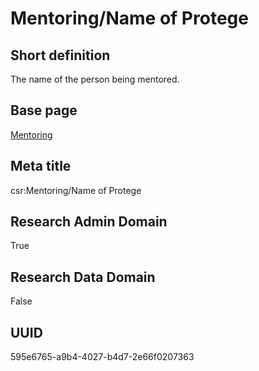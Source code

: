 # Mentoring/Name of Protege
## Short definition
The name of the person being mentored.
## Base page
[Mentoring](../../Objects/Mentoring.md)
## Meta title
csr:Mentoring/Name of Protege
## Research Admin Domain
True
## Research Data Domain
False
## UUID
595e6765-a9b4-4027-b4d7-2e66f0207363
